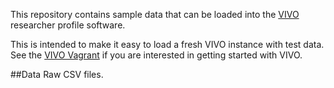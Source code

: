 
This repository contains sample data that can be loaded into the [VIVO](http://vivoweb.org/) researcher profile software.

This is intended to make it easy to load a fresh VIVO instance with test data.  See the [VIVO Vagrant](https://github.com/lawlesst/vivo-vagrant) if you are interested in getting started with VIVO.

##Data
Raw CSV files.

##